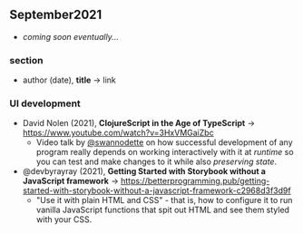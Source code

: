 ## September2021

+ *coming soon eventually...*

### section

+ author (date), **title** &#8594; link

### UI development

+ David Nolen (2021), **ClojureScript in the Age of TypeScript** &#8594; https://www.youtube.com/watch?v=3HxVMGaiZbc
  - Video talk by [@swannodette](https://twitter.com/swannodette) on how successful development of any program really depends on working interactively with it at *runtime* so you can test and make changes to it while also *preserving state*.
+ @devbyrayray (2021), **Getting Started with Storybook without a JavaScript framework** &#8594; https://betterprogramming.pub/getting-started-with-storybook-without-a-javascript-framework-c2968d3f3d9f
  - "Use it with plain HTML and CSS" - that is, how to configure it to run vanilla JavaScript functions that spit out HTML and see them styled with your CSS.

